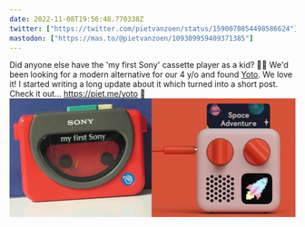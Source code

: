 ```yaml
---
date: 2022-11-08T19:56:48.770338Z
twitter: ["https://twitter.com/pietvanzoen/status/1590070854498586624"]
mastodon: ["https://mas.to/@pietvanzoen/109309959409371385"]
---
```

Did anyone else have the 'my first Sony' cassette player as a kid? 🙋‍♂️ We'd been looking for a modern alternative for our 4 y/o and found [Yoto](https://yotoplay.com). We love it! I started writing a long update about it which turned into a short post. Check it out... https://piet.me/yoto 😬 ![Left: my first sony cassette player. Right: Yoto mini player](/media/sony-yoto.jpg)

